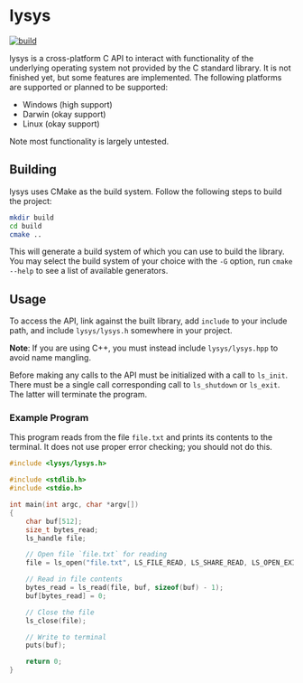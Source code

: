 # lysys

[![build](https://github.com/evrhel/lysys/actions/workflows/build.yaml/badge.svg)](https://github.com/evrhel/lysys/actions/workflows/build.yaml)

lysys is a cross-platform C API to interact with functionality of the underlying operating system not provided by the C standard library. It is not finished yet, but some features are implemented. The following platforms are supported or planned to be supported:

- Windows (high support)
- Darwin (okay support)
- Linux (okay support)

Note most functionality is largely untested.

## Building

lysys uses CMake as the build system. Follow the following steps to build the project:

```sh
mkdir build
cd build
cmake ..
```
 
This will generate a build system of which you can use to build the library. You may select the build system of your choice with the `-G` option, run `cmake --help` to see a list of available generators.

## Usage

To access the API, link against the built library, add `include` to your include path, and include `lysys/lysys.h` somewhere in your project.

**Note**: If you are using C++, you must instead include `lysys/lysys.hpp` to avoid name mangling.

Before making any calls to the API must be initialized with a call to `ls_init`. There must be a single call corresponding call to `ls_shutdown` or `ls_exit`. The latter will terminate the program.

### Example Program

This program reads from the file `file.txt` and prints its contents to the terminal. It does not use proper error checking; you should not do this.

```c
#include <lysys/lysys.h>

#include <stdlib.h>
#include <stdio.h>

int main(int argc, char *argv[])
{
	char buf[512];
	size_t bytes_read;
	ls_handle file;

	// Open file `file.txt` for reading
	file = ls_open("file.txt", LS_FILE_READ, LS_SHARE_READ, LS_OPEN_EXISTING);

	// Read in file contents
	bytes_read = ls_read(file, buf, sizeof(buf) - 1);
	buf[bytes_read] = 0;

	// Close the file
	ls_close(file);

	// Write to terminal
	puts(buf);	

	return 0;
}
```

